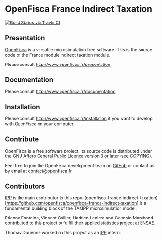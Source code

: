 # OpenFisca France Indirect Taxation

[![Build Status via Travis CI](https://travis-ci.org/openfisca/openfisca-france-indirect-taxation.svg?branch=master)](https://travis-ci.org/openfisca/openfisca-france-indirect-taxation)

## Presentation

[OpenFisca](http://www.openfisca.fr/) is a versatile microsimulation free software.
This is the source code of the France module indirect taxation module.

Please consult http://www.openfisca.fr/presentation

## Documentation

Please consult http://www.openfisca.fr/documentation

## Installation

Please consult http://www.openfisca.fr/installation if you want to develop with OpenFisca on your computer.

## Contribute

OpenFisca is a free software project.
Its source code is distributed under the [GNU Affero General Public Licence](http://www.gnu.org/licenses/agpl.html)
version 3 or later (see COPYING).

Feel free to join the OpenFisca development team on [GitHub](https://github.com/openfisca) or contact us by email at
contact@openfisca.fr


## Contributors

[IPP](www.ipp.eu) is the main contributor to this repo. (openfisca-france-indirect-taxation)[https://github.com/openfisca/openfisca-france-indirect-taxation] is a fundamental building block of the TAXIPP microsimulation model. 

Etienne Fontaine, Vincent Gollier, Hadrien Leclerc and Germain Marchand contributed to this project to fulfill their applied statistics project at [ENSAE](ensae.fr).

Thomas Douenne worked on this project as an [IPP](www.ipp.eu) intern.
